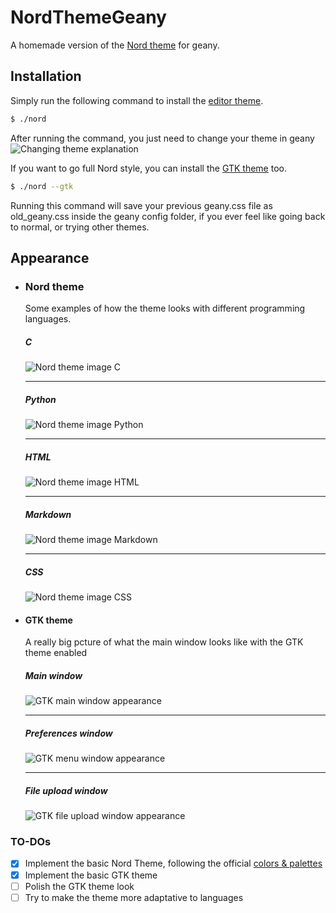 # NordThemeGeany
A homemade version of the [Nord theme][nordlink] for geany.

## Installation
Simply run the following command to install the [editor theme](#nord-theme).  
```sh
$ ./nord
```

After running the command, you just need to change your theme in geany  
![Changing theme explanation][geanythemechange]  

If you want to go full Nord style, you can install the [GTK theme](#gtk-theme) too.  
```sh
$ ./nord --gtk
```  

Running this command will save your previous geany.css file as old_geany.css inside the geany config folder,
if you ever feel like going back to normal, or trying other themes.

## Appearance  
* ### Nord theme
	Some examples of how the theme looks with different programming languages.  
	
	##### C  
	![Nord theme image C][nordconfC]
	
	---  
	##### Python  
	![Nord theme image Python][nordconfP]
	
	---  
	##### HTML   
	![Nord theme image HTML][nordconfH]
	
	---  
	##### Markdown  
	![Nord theme image Markdown][nordconfM]
	
	---  
	##### CSS  
	![Nord theme image CSS][nordconfCS]
	
* #### GTK theme
	A really big pcture of what the main window looks like with the GTK theme enabled
	##### Main window  
	![GTK main window appearance][gtknord]  
	
	---  
	##### Preferences window  
	![GTK menu window appearance][gtknordmenu]  
	
	---  
	##### File upload window  
	![GTK file upload window appearance][gtknordfile]

### TO-DOs
- [x] Implement the basic Nord Theme, following the official [colors & palettes][caplink]
- [x] Implement the basic GTK theme
- [ ] Polish the GTK theme look
- [ ] Try to make the theme more adaptative to languages

[nordlink]: https://www.nordtheme.com/
[caplink]: https://www.nordtheme.com/docs/colors-and-palettes

[geanythemechange]: images/geanythemechange.png

[nordconfC]: images/nordconfC.png
[nordconfP]: images/nordconfP.png
[nordconfH]: images/nordconfH.png
[nordconfM]: images/nordconfM.png
[nordconfCS]: images/nordconfCS.png

[gtknord]: images/gtknordmain.png
[gtknordmenu]: images/gtknordmenu.png
[gtknordfile]: images/gtknordfile.png
